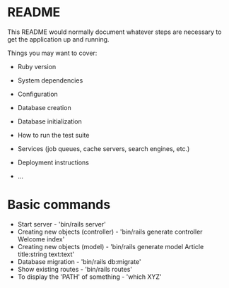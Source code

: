 # README

This README would normally document whatever steps are necessary to get the
application up and running.

Things you may want to cover:

* Ruby version

* System dependencies

* Configuration

* Database creation

* Database initialization

* How to run the test suite

* Services (job queues, cache servers, search engines, etc.)

* Deployment instructions

* ...


# Basic commands
- Start server - 'bin/rails server'
- Creating new objects (controller) - 'bin/rails generate controller Welcome index'
- Creating new objects (model) - 'bin/rails generate model Article title:string text:text'
- Database migration - 'bin/rails db:migrate'
- Show existing routes - 'bin/rails routes'
- To display the 'PATH' of something - 'which XYZ'
